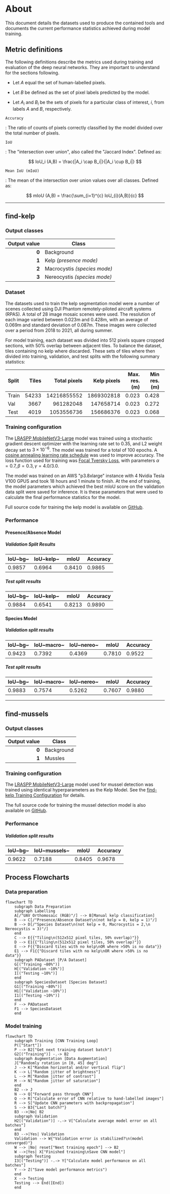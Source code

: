 # About

This document details the datasets used to produce the contained tools and documents the current performance statistics achieved
during model training.

## Metric definitions

The following definitions describe the metrics used during training and evaluation of the deep neural networks. They are
important to understand for the sections following.

- Let $A$ equal the set of human-labelled pixels.

- Let $B$ be defined as the set of pixel labels predicted by the model.

- Let $A_i$ and $B_i$ be the sets of pixels for a particular class of interest, $i$, from labels $A$ and $B$, respectively.

`Accuracy`

:   The ratio of counts of pixels correctly classified by the model divided over the total number of pixels.


`IoU`

:   The "intersection over union", also called the "Jaccard Index". Defined as:

$$
IoU_i (A,B) = \frac{|A_i \cap B_i|}{|A_i \cup B_i|}
$$

`Mean IoU (mIoU)`

:   The mean of the intersection over union values over all classes. Defined as:

$$
mIoU (A,B) = \frac{\sum_{i=1}^{c} IoU_{i}(A,B)}{c}
$$

***

## find-kelp

### Output classes

| Output value | Class                        |
|-------------:|------------------------------|
|        **0** | Background                   |
|        **1** | Kelp *(presence mode)*       |
|        **2** | Macrocystis *(species mode)* |
|        **3** | Nereocystis *(species mode)* |

### Dataset

The datasets used to train the kelp segmentation model were a number of scenes collected using DJI Phantom remotely-piloted
aircraft systems (RPAS). A total of 28 image mosaic scenes were used. The resolution of each image varied between
0.023m and 0.428m, with an average of 0.069m and standard deviation of 0.087m. These images were collected over a period from
2018 to 2021, all during summer.

For model training, each dataset was divided into 512 pixels square cropped sections, with 50% overlap between adjacent tiles.
To balance the dataset, tiles containing no kelp where discarded. These sets of tiles where then divided into training,
validation, and test splits with the following summary statistics:

[//]: # (TODO: Details about ground area covered)

| Split | Tiles | Total pixels | Kelp pixels | Max. res. (m) | Min res. (m) | Avg. res. (m) | Stdev. res. (m) |
|:------|------:|-------------:|------------:|--------------:|-------------:|--------------:|-----------------|
| Train | 54233 |  14216855552 |  1869302818 |         0.023 |        0.428 |         0.072 | 0.090           |
| Val   |  3667 |    961282048 |   147658714 |         0.023 |        0.272 |         0.091 | 0.121           |
| Test  |  4019 |   1053556736 |   156686376 |         0.023 |        0.068 |         0.040 | 0.020           |


[//]: # (TODO: Details about mussels dataset)


### Training configuration

The [LRASPP MobileNetV3-Large](https://arxiv.org/abs/1905.02244) model was trained using a stochastic gradient descent optimizer
with the learning rate set to $0.35$, and L2 weight decay set to $3 \times 10^{-6}$. The model was trained for a total
of 100 epochs. A [cosine annealing learning rate schedule](https://arxiv.org/abs/1608.03983) was used to improve accuracy.
The loss function used for training was [Focal Tversky Loss](https://arxiv.org/abs/1608.03983), with parameters $\alpha=0.7, \beta=0.3, \gamma=4.0 / 3.0$.

The model was trained on an AWS "p3.8xlarge" instance with 4 Nvidia Tesla V100 GPUS and took 18 hours and 1 minute to finish.
At the end of training, the model parameters which achieved the best mIoU score on the validation data split were saved for inference.
It is these parameters that were used to calculate the final performance statistics for the model.

Full source code for training the kelp model is available on [GitHub](https://github.com/HakaiInstitute/hakai-ml-train).

### Performance

#### Presence/Absence Model

##### Validation Split Results

| IoU~bg~ | IoU~kelp~ | mIoU   | Accuracy |
|------------------|--------------------|--------|----------|
| 0.9857           | 0.6964             | 0.8410 | 0.9865   |

##### Test split results

| IoU~bg~ | IoU~kelp~ | mIoU   | Accuracy |
|------------------|--------------------|--------|----------|
| 0.9884           | 0.6541             | 0.8213 | 0.9890   |

#### Species Model

##### Validation split results

| IoU~bg~ | IoU~macro~ | IoU~nereo~ | mIoU   | Accuracy |
|------------------|---------------------|---------------------|--------|----------|
| 0.9423           | 0.7392              | 0.4369              | 0.7810 | 0.9522   |

##### Test split results

| IoU~bg~ | IoU~macro~ | IoU~nereo~ | mIoU   | Accuracy |
|------------------|---------------------|---------------------|--------|----------|
| 0.9883           | 0.7574              | 0.5262              | 0.7607 | 0.9880   |

***

## find-mussels

### Output classes

| Output value | Class      |
|-------------:|------------|
|        **0** | Background |
|        **1** | Mussles    |

[//]: # (TODO: ### Dataset)

### Training configuration

The [LRASPP MobileNetV3-Large](https://arxiv.org/abs/1905.02244) model used for mussel detection was trained using identical
hyperparameters as the Kelp Model. See the [find-kelp Training Configuration](./about.md#training-configuration) for details.

The full source code for training the mussel detection model is also available on [GitHub](https://github.com/HakaiInstitute/hakai-ml-train).

### Performance

##### Validation split results

| IoU~bg~ | IoU~mussels~ | mIoU   | Accuracy |
|------------------|-----------------------|--------|----------|
| 0.9622           | 0.7188                | 0.8405 | 0.9678   |


## Process Flowcharts

### Data preparation

```mermaid
flowchart TD
    subgraph Data Preparation
    subgraph Labelling
    A[/"UAV Orthomosaic (RGB)"/] --> B[Manual kelp classification] 
    B --> C[/"Presence/Absence Dataset\n(not kelp = 0, kelp = 1)"/]
    B --> D[/"Species Dataset\n(not kelp = 0, Macrocystis = 2,\n Nereocystis = 3)"/]
    end
    C --> E{{"Tiling\n(512x512 pixel tiles, 50% overlap)"}}
    D --> E1{{"Tiling\n(512x512 pixel tiles, 50% overlap)"}}
    E --> F{{"Discard tiles with no kelp\nOR where >50% is no data"}}
    E1 --> F1{{"Discard tiles with no kelp\nOR where >50% is no data"}}
    subgraph PADataset [P/A Dataset]
    G[("Training ~80%")] 
    H[("Validation ~10%")]
    I[("Testing ~10%")]
    end
    subgraph SpeciesDataset [Species Dataset]
    G1[("Training ~80%")] 
    H1[("Validation ~10%")]
    I1[("Testing ~10%")]
    end
    F --> PADataset
    F1 --> SpeciesDataset
    end
```

### Model training

```mermaid
flowchart TD
    subgraph Training [CNN Training Loop]
    P(["Start"])
    P --> B2["Get next training dataset batch"]
    G2[("Training")] -.-> B2
    subgraph Augmentation [Data Augmentation]
    J["Randomly rotation in [0, 45] deg"]
    J --> K["Random horizontal and/or vertical flip"]
    K --> L["Random jitter of brightness"]
    L --> M["Random jitter of contrast"]
    M --> N["Random jitter of saturation"]
    end
    B2 --> J
    N --> Q["Forward pass through CNN"]
    Q --> R["Calculate error of CNN relative to hand-labelled images"]
    R --> S["Update CNN parameters with backpropagation"]
    S --> B3{"Last batch?"}
    B3 -->|No| B2
    subgraph Validation
    H2[("Validation")] -.-> V["Calculate average model error on all batches"]
    end
    B3 -->|Yes| Validation
    Validation --> W{"Validation error is stabilized?\n(model converged)"}
    W --> |No| reset["Next training epoch"] --> B2
    W -->|Yes| X["Finished training\nSave CNN model"]
    subgraph Testing
    I3[("Testing")] -.-> Y["Calculate model performance on all batches"]
    Y --> Z("Save model performance metrics") 
    end
    X --> Testing
    Testing --> End([End])
    end
```